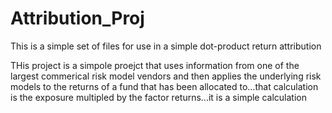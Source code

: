 # Attribution_Proj
This is a simple set of files for use in a simple dot-product return attribution

THis project is a simpole proejct that uses information from one of the largest commerical risk model vendors and then 
applies the underlying risk models to the returns of a fund that has been allocated to...that calculation is the exposure 
multipled by the factor returns...it is a simple calculation
